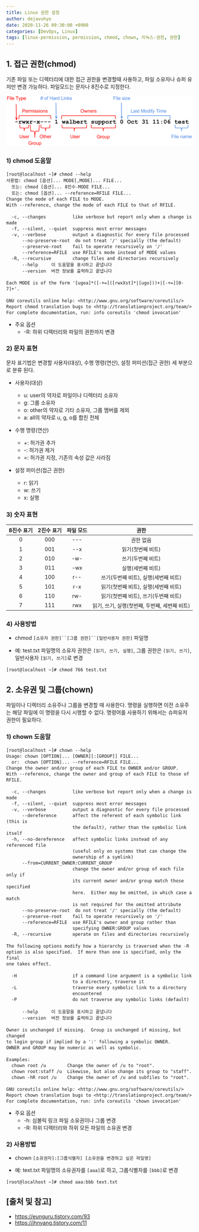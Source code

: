 ```yaml
---
title: Linux 권한 설정
author: dejavuhyo
date: 2020-11-26 09:30:00 +0900
categories: [DevOps, Linux]
tags: [linux-permission, permission, chmod, chown, 리눅스-권한, 권한]
---
```


## 1. 접근 권한(chmod)
기존 파일 또는 디렉터리에 대한 접근 권한을 변경할때 사용하고, 파일 소유자나 슈퍼 유저만 변경 가능하다. 파일모드는 문자나 8진수로 지정한다.

![img001](/assets/img/2020-11-26-linux-permission/img001.png)

### 1) chmod 도움말

```shell
[root@localhost ~]# chmod --help
사용법: chmod [옵션]... MODE[,MODE]... FILE...
  또는: chmod [옵션]... 8진수-MODE FILE...
  또는: chmod [옵션]... --reference=RFILE FILE...
Change the mode of each FILE to MODE.
With --reference, change the mode of each FILE to that of RFILE.

  -c, --changes          like verbose but report only when a change is made
  -f, --silent, --quiet  suppress most error messages
  -v, --verbose          output a diagnostic for every file processed
      --no-preserve-root  do not treat '/' specially (the default)
      --preserve-root    fail to operate recursively on '/'
      --reference=RFILE  use RFILE's mode instead of MODE values
  -R, --recursive        change files and directories recursively
      --help     이 도움말을 표시하고 끝냅니다
      --version  버전 정보를 출력하고 끝냅니다

Each MODE is of the form '[ugoa]*([-+=]([rwxXst]*|[ugo]))+|[-+=][0-7]+'.

GNU coreutils online help: <http://www.gnu.org/software/coreutils/>
Report chmod translation bugs to <http://translationproject.org/team/>
For complete documentation, run: info coreutils 'chmod invocation'
```

* 주요 옵션
  - -R: 하위 디렉터리와 파일의 권한까지 변경

### 2) 문자 표현
문자 표기법은 변경할 사용자(대상), 수행 명령(연산), 설정 퍼미션(접근 권한) 세 부분으로 분류 된다.

* 사용자(대상)
  - u: user의 약자로 파일이나 디렉터리 소유자
  - g: 그룹 소유자
  - o: other의 약자로 기타 소유자, 그룹 멤버를 제외
  - a: all의 약자로 u, g, o를 합친 전체

* 수행 명령(연산)
  - +: 허가권 추가
  - -: 허가권 제거
  - =: 허가권 지정, 기존의 속성 값은 사라짐

* 설정 퍼미션(접근 권한)
  - r: 읽기
  - w: 쓰기
  - x: 실행

### 3) 숫자 표현

| 8진수 표기 | 2진수 표기 | 파일 모드 | 권한 |
|:---:|:---:|:---:|:---:|
| 0 | 000 | --- | 권한 없음 |
| 1 | 001 | --x | 읽기(첫번째 비트) |
| 2 | 010 | -w- | 쓰기(두번째 비트) |
| 3 | 011 | -wx | 실행(세번째 비트) |
| 4 | 100 | r-- | 쓰기(두번째 비트), 실행(세번째 비트) |
| 5 | 101 | r-x | 읽기(첫번째 비트), 실행(세번째 비트) |
| 6 | 110 | rw- | 읽기(첫번째 비트), 쓰기(두번째 비트) |
| 7 | 111 | rwx | 읽기, 쓰기, 실행(첫번째, 두번째, 세번째 비트) |

### 4) 사용방법

* chmod `[소유자 권한]``[그룹 권한]``[일반사용자 권한]` 파일명

* 예: test.txt 파일명의 소유자 권한은 `[읽기, 쓰기, 실행]`, 그룹 권한은 `[읽기, 쓰기]`, 일반사용자 `[읽기, 쓰기]`로 변경

```shell
[root@localhost ~]# chmod 766 test.txt
```

## 2. 소유권 및 그룹(chown)
파일이나 디렉터리 소유주나 그룹을 변경할 때 사용한다. 명령을 실행하면 이전 소유주는 해당 파일에 이 명령을 다시 시행할 수 없다. 명령어를 사용하기 위해서는 슈퍼유저 권한이 필요하다.

### 1) chown 도움말

```shell
[root@localhost ~]# chown --help
Usage: chown [OPTION]... [OWNER][:[GROUP]] FILE...
  or:  chown [OPTION]... --reference=RFILE FILE...
Change the owner and/or group of each FILE to OWNER and/or GROUP.
With --reference, change the owner and group of each FILE to those of RFILE.

  -c, --changes          like verbose but report only when a change is made
  -f, --silent, --quiet  suppress most error messages
  -v, --verbose          output a diagnostic for every file processed
      --dereference      affect the referent of each symbolic link (this is
                         the default), rather than the symbolic link itself
  -h, --no-dereference   affect symbolic links instead of any referenced file
                         (useful only on systems that can change the
                         ownership of a symlink)
      --from=CURRENT_OWNER:CURRENT_GROUP
                         change the owner and/or group of each file only if
                         its current owner and/or group match those specified
                         here.  Either may be omitted, in which case a match
                         is not required for the omitted attribute
      --no-preserve-root  do not treat '/' specially (the default)
      --preserve-root    fail to operate recursively on '/'
      --reference=RFILE  use RFILE's owner and group rather than
                         specifying OWNER:GROUP values
  -R, --recursive        operate on files and directories recursively

The following options modify how a hierarchy is traversed when the -R
option is also specified.  If more than one is specified, only the final
one takes effect.

  -H                     if a command line argument is a symbolic link
                         to a directory, traverse it
  -L                     traverse every symbolic link to a directory
                         encountered
  -P                     do not traverse any symbolic links (default)

      --help     이 도움말을 표시하고 끝냅니다
      --version  버전 정보를 출력하고 끝냅니다

Owner is unchanged if missing.  Group is unchanged if missing, but changed
to login group if implied by a ':' following a symbolic OWNER.
OWNER and GROUP may be numeric as well as symbolic.

Examples:
  chown root /u        Change the owner of /u to "root".
  chown root:staff /u  Likewise, but also change its group to "staff".
  chown -hR root /u    Change the owner of /u and subfiles to "root".

GNU coreutils online help: <http://www.gnu.org/software/coreutils/>
Report chown translation bugs to <http://translationproject.org/team/>
For complete documentation, run: info coreutils 'chown invocation'
```

* 주요 옵션
  - -h: 심볼릭 링크 파일 소유권이나 그룹 변경
  - -R: 하위 디렉터리와 하위 모든 파일의 소유권 변경

### 2) 사용방법

* chown `[소유권자]:[그룹식별자] [소유권을 변경하고 싶은 파일명]`

* 예: text.txt 파일명의 소유권자를 `[aaa]`로 하고, 그룹식별자를 `[bbb]`로 변경

```shell
[root@localhost ~]# chmod aaa:bbb text.txt
```

## [출처 및 참고]
* <https://eunguru.tistory.com/93>
* <https://jhnyang.tistory.com/11>
